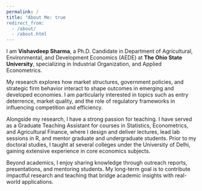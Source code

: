 ```yaml
---
permalink: /
title: "About Me: true
redirect_from: 
  - /about/
  - /about.html
---
```


I am **Vishavdeep Sharma**, a Ph.D. Candidate in Department of Agricultural, Environmental, and Development Economics (AEDE) at **The Ohio State University**, specializing in Industrial Organization, and Applied Econometrics.  

My research explores how market structures, government policies, and strategic firm behavior interact to shape outcomes in emerging and developed economies. I am particularly interested in topics such as entry deterrence, market quality, and the role of regulatory frameworks in influencing competition and efficiency.

Alongside my research, I have a strong passion for teaching. I have served as a Graduate Teaching Assistant for courses in Statistics, Econometrics, and Agricultural Finance, where I design and deliver lectures, lead lab sessions in R, and mentor graduate and undergraduate students. Prior to my doctoral studies, I taught at several colleges under the University of Delhi, gaining extensive experience in core economics subjects.

Beyond academics, I enjoy sharing knowledge through outreach reports, presentations, and mentoring students. My long-term goal is to contribute impactful research and teaching that bridge academic insights with real-world applications.

